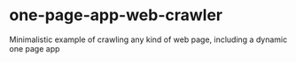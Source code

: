 # one-page-app-web-crawler
Minimalistic example of crawling any kind of web page, including a dynamic one page app
